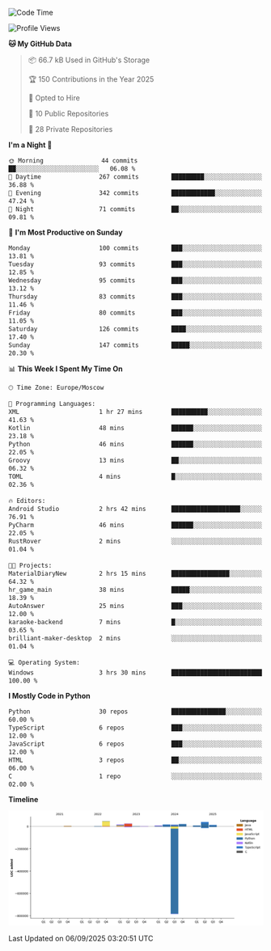 <!--START_SECTION:waka-->
![Code Time](http://img.shields.io/badge/Code%20Time-811%20hrs%2031%20mins-blue)

![Profile Views](http://img.shields.io/badge/Profile%20Views-2-blue)

**🐱 My GitHub Data** 

> 📦 66.7 kB Used in GitHub's Storage 
 > 
> 🏆 150 Contributions in the Year 2025
 > 
> 💼 Opted to Hire
 > 
> 📜 10 Public Repositories 
 > 
> 🔑 28 Private Repositories 
 > 
**I'm a Night 🦉** 

```text
🌞 Morning                44 commits          ██░░░░░░░░░░░░░░░░░░░░░░░   06.08 % 
🌆 Daytime                267 commits         █████████░░░░░░░░░░░░░░░░   36.88 % 
🌃 Evening                342 commits         ████████████░░░░░░░░░░░░░   47.24 % 
🌙 Night                  71 commits          ██░░░░░░░░░░░░░░░░░░░░░░░   09.81 % 
```
📅 **I'm Most Productive on Sunday** 

```text
Monday                   100 commits         ███░░░░░░░░░░░░░░░░░░░░░░   13.81 % 
Tuesday                  93 commits          ███░░░░░░░░░░░░░░░░░░░░░░   12.85 % 
Wednesday                95 commits          ███░░░░░░░░░░░░░░░░░░░░░░   13.12 % 
Thursday                 83 commits          ███░░░░░░░░░░░░░░░░░░░░░░   11.46 % 
Friday                   80 commits          ███░░░░░░░░░░░░░░░░░░░░░░   11.05 % 
Saturday                 126 commits         ████░░░░░░░░░░░░░░░░░░░░░   17.40 % 
Sunday                   147 commits         █████░░░░░░░░░░░░░░░░░░░░   20.30 % 
```


📊 **This Week I Spent My Time On** 

```text
🕑︎ Time Zone: Europe/Moscow

💬 Programming Languages: 
XML                      1 hr 27 mins        ██████████░░░░░░░░░░░░░░░   41.63 % 
Kotlin                   48 mins             ██████░░░░░░░░░░░░░░░░░░░   23.18 % 
Python                   46 mins             ██████░░░░░░░░░░░░░░░░░░░   22.05 % 
Groovy                   13 mins             ██░░░░░░░░░░░░░░░░░░░░░░░   06.32 % 
TOML                     4 mins              █░░░░░░░░░░░░░░░░░░░░░░░░   02.36 % 

🔥 Editors: 
Android Studio           2 hrs 42 mins       ███████████████████░░░░░░   76.91 % 
PyCharm                  46 mins             ██████░░░░░░░░░░░░░░░░░░░   22.05 % 
RustRover                2 mins              ░░░░░░░░░░░░░░░░░░░░░░░░░   01.04 % 

🐱‍💻 Projects: 
MaterialDiaryNew         2 hrs 15 mins       ████████████████░░░░░░░░░   64.32 % 
hr_game_main             38 mins             █████░░░░░░░░░░░░░░░░░░░░   18.39 % 
AutoAnswer               25 mins             ███░░░░░░░░░░░░░░░░░░░░░░   12.00 % 
karaoke-backend          7 mins              █░░░░░░░░░░░░░░░░░░░░░░░░   03.65 % 
brilliant-maker-desktop  2 mins              ░░░░░░░░░░░░░░░░░░░░░░░░░   01.04 % 

💻 Operating System: 
Windows                  3 hrs 30 mins       █████████████████████████   100.00 % 
```

**I Mostly Code in Python** 

```text
Python                   30 repos            ███████████████░░░░░░░░░░   60.00 % 
TypeScript               6 repos             ███░░░░░░░░░░░░░░░░░░░░░░   12.00 % 
JavaScript               6 repos             ███░░░░░░░░░░░░░░░░░░░░░░   12.00 % 
HTML                     3 repos             ██░░░░░░░░░░░░░░░░░░░░░░░   06.00 % 
C                        1 repo              ░░░░░░░░░░░░░░░░░░░░░░░░░   02.00 % 
```



**Timeline**

![Lines of Code chart](https://raw.githubusercontent.com/adlemx/adlemx/main/assets/bar_graph.png)


 Last Updated on 06/09/2025 03:20:51 UTC
<!--END_SECTION:waka-->
